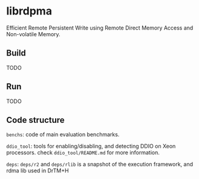 # librdpma

Efficient Remote Persistent Write using Remote Direct Memory Access and Non-volatile Memory.

## Build 

TODO

## Run

TODO

## Code structure

`benchs`: code of main evaluation benchmarks.

`ddio_tool`: tools for enabling/disabling, and detecting DDIO on Xeon processors. check `ddio_tool/README.md` for more information.

`deps`: `deps/r2` and `deps/rlib` is a snapshot of the execution framework, and rdma lib used in DrTM+H
